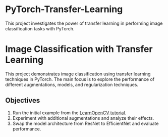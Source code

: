 # PyTorch-Transfer-Learning
This project investigates the power of transfer learning in performing image classification tasks with PyTorch.
# Image Classification with Transfer Learning  

This project demonstrates image classification using transfer learning techniques in PyTorch. The main focus is to explore the performance of different augmentations, models, and regularization techniques.  

## Objectives  
1. Run the initial example from the [LearnOpenCV tutorial](https://learnopencv.com/image-classification-using-transfer-learning-in-pytorch/).  
2. Experiment with additional augmentations and analyze their effects.  
3. Swap the model architecture from ResNet to EfficientNet and evaluate performance.  
  

